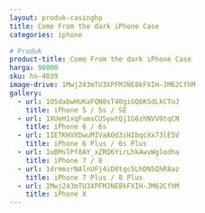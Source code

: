 ```yaml
---
layout: produk-casinghp
title: Come From the dark iPhone Case
categories: iphone

# Produk
product-title: Come From the dark iPhone Case
harga: 90000
sku: hn-4039
image-drive: 1Mwj243mTU3XPFMJNE8kFXIH-JM62CfhM
gallery:
  - url: 1O5dabwHUKaFQN8sT40giGQ6KSdLkCToJ
    title: iPhone 5 / 5s / SE
  - url: 1XUeH1xqFumsCUSywtQj1G6zhNVV0tqCN
    title: iPhone 6 / 6s
  - url: 1IETKHVXDwuMIVaAOd3iHIbqcXx73lE5V
    title: iPhone 6 Plus / 6s Plus
  - url: 1uBMslPf8AY_xZRQ6YirLhkAwvWglodha
    title: iPhone 7 / 8
  - url: 1drmmzrNAlnUFj4iD0tqc5LhDN5QhR8az
    title: iPhone 7 Plus / 8 Plus
  - url: 1Mwj243mTU3XPFMJNE8kFXIH-JM62CfhM
    title: iPhone X
---
```

